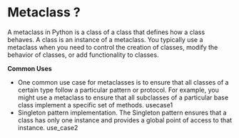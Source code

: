 # Metaclass ?

A metaclass in Python is a class of a class that defines how a class behaves. A class is an instance of a metaclass. You
typically use a metaclass when you need to control the creation of classes, modify the behavior of classes, or add
functionality to classes.

**Common Uses**

- One common use case for metaclasses is to ensure that all classes of a certain type follow a particular pattern or
  protocol. For example, you might use a metaclass to ensure that all subclasses of a particular base class implement a
  specific set of methods. usecase1
- Singleton pattern implementation. The Singleton pattern ensures that a class has only one instance and provides a
  global point of access to that instance. use_case2

